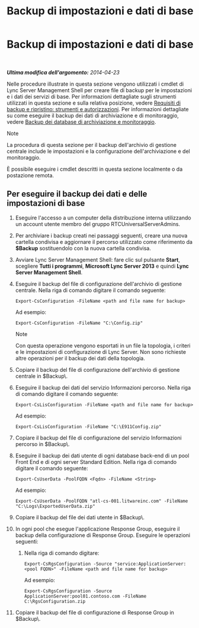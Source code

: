 ﻿---
title: Backup di impostazioni e dati di base
TOCTitle: Backup di impostazioni e dati di base
ms:assetid: 278bc95a-7b8d-4e01-a872-a844830459de
ms:mtpsurl: https://technet.microsoft.com/it-it/library/Hh202170(v=OCS.15)
ms:contentKeyID: 52062123
ms.date: 08/24/2015
mtps_version: v=OCS.15
ms.translationtype: HT
---

# Backup di impostazioni e dati di base

 

_**Ultima modifica dell'argomento:** 2014-04-23_

Nelle procedure illustrate in questa sezione vengono utilizzati i cmdlet di Lync Server Management Shell per creare file di backup per le impostazioni e i dati dei servizi di base. Per informazioni dettagliate sugli strumenti utilizzati in questa sezione e sulla relativa posizione, vedere [Requisiti di backup e ripristino: strumenti e autorizzazioni](lync-server-2013-backup-and-restoration-requirements-tools-and-permissions.md). Per informazioni dettagliate su come eseguire il backup dei dati di archiviazione e di monitoraggio, vedere [Backup dei database di archiviazione e monitoraggio](lync-server-2013-backing-up-archiving-and-monitoring-databases.md).


> [!NOTE]
> La procedura di questa sezione per il backup dell'archivio di gestione centrale include le impostazioni e la configurazione dell'archiviazione e del monitoraggio.



È possibile eseguire i cmdlet descritti in questa sezione localmente o da postazione remota.

## Per eseguire il backup dei dati e delle impostazioni di base

1.  Eseguire l'accesso a un computer della distribuzione interna utilizzando un account utente membro del gruppo RTCUniversalServerAdmins.

2.  Per archiviare i backup creati nei passaggi seguenti, creare una nuova cartella condivisa e aggiornare il percorso utilizzato come riferimento da **$Backup** sostituendolo con la nuova cartella condivisa.

3.  Avviare Lync Server Management Shell: fare clic sul pulsante **Start**, scegliere **Tutti i programmi**, **Microsoft Lync Server 2013** e quindi **Lync Server Management Shell**.

4.  Eseguire il backup del file di configurazione dell'archivio di gestione centrale. Nella riga di comando digitare il comando seguente:
    
        Export-CsConfiguration -FileName <path and file name for backup>
    
    Ad esempio:
    
        Export-CsConfiguration -FileName "C:\Config.zip"
    

    > [!NOTE]
    > Con questa operazione vengono esportati in un file la topologia, i criteri e le impostazioni di configurazione di Lync Server. Non sono richieste altre operazioni per il backup dei dati della topologia.



5.  Copiare il backup del file di configurazione dell'archivio di gestione centrale in $Backup\\.

6.  Eseguire il backup dei dati del servizio Informazioni percorso. Nella riga di comando digitare il comando seguente:
    
        Export-CsLisConfiguration -FileName <path and file name for backup>
    
    Ad esempio:
    
        Export-CsLisConfiguration -FileName "C:\E911Config.zip"

7.  Copiare il backup del file di configurazione del servizio Informazioni percorso in $Backup\\.

8.  Eseguire il backup dei dati utente di ogni database back-end di un pool Front End e di ogni server Standard Edition. Nella riga di comando digitare il comando seguente:
    
        Export-CsUserData -PoolFQDN <Fqdn> -FileName <String>
    
    Ad esempio:
    
        Export-CsUserData -PoolFQDN "atl-cs-001.litwareinc.com" -FileName "C:\Logs\ExportedUserData.zip"

9.  Copiare il backup del file dei dati utente in $Backup\\.

10. In ogni pool che esegue l'applicazione Response Group, eseguire il backup della configurazione di Response Group. Eseguire le operazioni seguenti:
    
    1.  Nella riga di comando digitare:
        
            Export-CsRgsConfiguration -Source "service:ApplicationServer:<pool FQDN>" -FileName <path and file name for backup>
        
        Ad esempio:
        
            Export-CsRgsConfiguration -Source ApplicationServer:pool01.contoso.com -FileName C:\RgsConfiguration.zip

11. Copiare il backup del file di configurazione di Response Group in $Backup\\.

